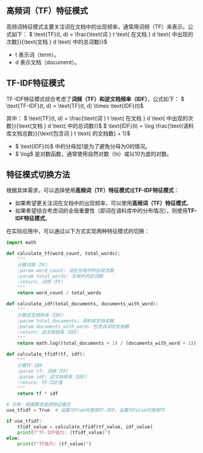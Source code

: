## 高频词（TF）特征模式

高频词特征模式主要关注词在文档中的出现频率，通常用词频（TF）来表示。公式如下：
$ \text{TF}(t, d) = \frac{\text{词 } t \text{ 在文档 } d \text{ 中出现的次数}}{\text{文档 } d \text{ 中的总词数}}$
- t 表示词（term）。
- d 表示文档（document）。

## TF-IDF特征模式

TF-IDF特征模式综合考虑了**词频（TF）**和**逆文档频率（IDF）**，公式如下：
$ \text{TF-IDF}(t, d) = \text{TF}(t, d) \times \text{IDF}(t)$

其中：
$ \text{TF}(t, d) = \frac{\text{词 } t \text{ 在文档 } d \text{ 中出现的次数}}{\text{文档 } d \text{ 中的总词数}}$
$ \text{IDF}(t) = \log \frac{\text{语料库文档总数}}{\text{包含词 } t \text{ 的文档数} + 1}$

- $ \text{IDF}(t)$ 中的分母加1是为了避免分母为0的情况。
- $ \log$ 是对数函数，通常使用自然对数（ln）或以10为底的对数。

## 特征模式切换方法

根据具体需求，可以选择使用**高频词（TF）特征模式**或**TF-IDF特征模式**：

- 如果希望更关注词在文档中的出现频率，可以使用**高频词（TF）特征模式**。
- 如果希望综合考虑词的全局重要性（即词在语料库中的分布情况），则使用**TF-IDF特征模式**。

在实际应用中，可以通过以下方式实现两种特征模式的切换：

```python
import math

def calculate_tf(word_count, total_words):
    """
    计算词频（TF）
    :param word_count: 词在文档中的出现次数
    :param total_words: 文档中的总词数
    :return: 词频（TF）
    """
    return word_count / total_words

def calculate_idf(total_documents, documents_with_word):
    """
    计算逆文档频率（IDF）
    :param total_documents: 语料库文档总数
    :param documents_with_word: 包含该词的文档数
    :return: 逆文档频率（IDF）
    """
    return math.log((total_documents + 1) / (documents_with_word + 1))

def calculate_tfidf(tf, idf):
    """
    计算TF-IDF
    :param tf: 词频（TF）
    :param idf: 逆文档频率（IDF）
    :return: TF-IDF值
    """
    return tf * idf

# 示例：根据需求选择特征模式
use_tfidf = True  # 设置为True时使用TF-IDF，设置为False时使用TF

if use_tfidf:
    tfidf_value = calculate_tfidf(tf_value, idf_value)
    print(f"TF-IDF值为: {tfidf_value}")
else:
    print(f"TF值为: {tf_value}")